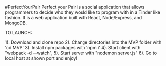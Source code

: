 #PerfectYourPair
Perfect your Pair is a social application that allows programmers to decide who they would like to program with in a Tinder like fashion. It is a web application built with React, Node/Express, and MongoDB.

TO LAUNCH:

1). Download and clone repo
2). Change directories into the MVP folder with 'cd MVP'
3). Install npm packages with 'npm i'
4). Start client with "webpack -d --watch",
5). Start server with "nodemon server.js"
6). Go to local host at shown port and enjoy!
